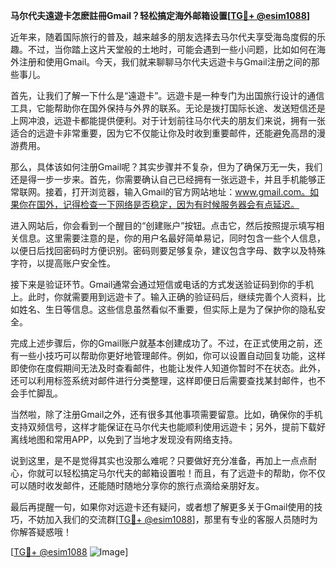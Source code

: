 **马尔代夫遠遊卡怎麽註冊Gmail？轻松搞定海外邮箱设置[[TG💪+ @esim1088](https://t.me/s/esim1088)]**

近年来，随着国际旅行的普及，越来越多的朋友选择去马尔代夫享受海岛度假的乐趣。不过，当你踏上这片天堂般的土地时，可能会遇到一些小问题，比如如何在海外注册和使用Gmail。今天，我们就来聊聊马尔代夫远遊卡与Gmail注册之间的那些事儿。

首先，让我们了解一下什么是“遠遊卡”。远遊卡是一种专门为出国旅行设计的通信工具，它能帮助你在国外保持与外界的联系。无论是拨打国际长途、发送短信还是上网冲浪，远遊卡都能提供便利。对于计划前往马尔代夫的朋友们来说，拥有一张适合的远遊卡非常重要，因为它不仅能让你及时收到重要邮件，还能避免高昂的漫游费用。

那么，具体该如何注册Gmail呢？其实步骤并不复杂，但为了确保万无一失，我们还是得一步一步来。首先，你需要确认自己已经拥有一张远遊卡，并且手机能够正常联网。接着，打开浏览器，输入Gmail的官方网站地址：www.gmail.com。如果你在国外，记得检查一下网络是否稳定，因为有时候服务器会有点延迟。

进入网站后，你会看到一个醒目的“创建账户”按钮。点击它，然后按照提示填写相关信息。这里需要注意的是，你的用户名最好简单易记，同时包含一些个人信息，以便日后找回密码时方便识别。密码则要足够复杂，建议包含字母、数字以及特殊字符，以提高账户安全性。

接下来是验证环节。Gmail通常会通过短信或电话的方式发送验证码到你的手机上。此时，你就需要用到远遊卡了。输入正确的验证码后，继续完善个人资料，比如姓名、生日等信息。这些信息虽然看似不重要，但实际上是为了保护你的隐私安全。

完成上述步骤后，你的Gmail账户就基本创建成功了。不过，在正式使用之前，还有一些小技巧可以帮助你更好地管理邮件。例如，你可以设置自动回复功能，这样即使你在度假期间无法及时查看邮件，也能让发件人知道你暂时不在状态。此外，还可以利用标签系统对邮件进行分类整理，这样即便日后需要查找某封邮件，也不会手忙脚乱。

当然啦，除了注册Gmail之外，还有很多其他事项需要留意。比如，确保你的手机支持双频信号，这样才能保证在马尔代夫也能顺利使用远遊卡；另外，提前下载好离线地图和常用APP，以免到了当地才发现没有网络支持。

说到这里，是不是觉得其实也没那么难呢？只要做好充分准备，再加上一点点耐心，你就可以轻松搞定马尔代夫的邮箱设置啦！而且，有了远遊卡的帮助，你不仅可以随时收发邮件，还能随时随地分享你的旅行点滴给亲朋好友。

最后再提醒一句，如果你对远遊卡还有疑问，或者想了解更多关于Gmail使用的技巧，不妨加入我们的交流群[[TG💪+ @esim1088](https://t.me/s/esim1088)]，那里有专业的客服人员随时为你解答疑惑哦！

[[TG💪+ @esim1088](https://t.me/s/esim1088) ![Image](https://i.postimg.cc/4NQfJmqS/Snipaste-2025-05-13-00-14-12.png)]